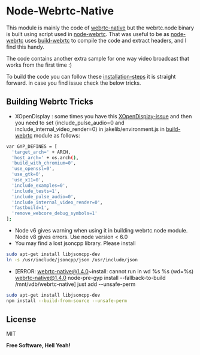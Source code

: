 # Node-Webrtc-Native

This module is mainly the code of [webrtc-native] but the webrtc.node binary is built using script used in [node-webrtc]. That was useful to be as [node-webrtc] uses [build-webrtc] to compile the code and extract headers, and I find this handy.

The code contains another extra sample for one way video broadcast that works from the first time :)

To build the code you can follow these [installation-steps] it is straight forward. in case you find issue check the below tricks.

## Building Webrtc Tricks
 -  XOpenDisplay : some times you have this [XOpenDisplay-issue] and then you need to set (include_pulse_audio=0 and include_internal_video_render=0) in jakelib/environment.js in [build-webrtc] module as follows:
```sh
var GYP_DEFINES = [
  'target_arch=' + ARCH,
  'host_arch=' + os.arch(),
  'build_with_chromium=0',
  'use_openssl=0',
  'use_gtk=0',
  'use_x11=0',
  'include_examples=0',
  'include_tests=1',  
  'include_pulse_audio=0',
  'include_internal_video_render=0',
  'fastbuild=1',
  'remove_webcore_debug_symbols=1'
];
```

 - Node v6 gives warning when using it in building webrtc.node module. Node v8 gives errors. Use node version < 6.0
 - You may find a lost jsoncpp library. Please install
 ```sh
sudo apt-get install libjsoncpp-dev
ln -s /usr/include/jsoncpp/json /usr/include/json
 ```
 - [ERROR: webrtc-native@1.4.0~install: cannot run in wd %s %s (wd=%s) webrtc-native@1.4.0 node-pre-gyp install     --fallback-to-build /mnt/vdb/webrtc-native] just add --unsafe-perm 
 ```sh
sudo apt-get install libjsoncpp-dev
npm install --build-from-source --unsafe-perm
 ```

License
----

MIT


**Free Software, Hell Yeah!**

[//]: # (These are reference links used in the body of this note and get stripped out when the markdown processor does its job. There is no need to format nicely because it shouldn't be seen. Thanks SO - http://stackoverflow.com/questions/4823468/store-comments-in-markdown-syntax)
   [XOpenDisplay-issue]: <https://github.com/js-platform/node-webrtc/issues/281> 
   [installation-steps]: <https://github.com/js-platform/node-webrtc/wiki/Building>
   [build-webrtc]: <https://github.com/markandrus/build-webrtc>
   [webrtc-native]: <https://github.com/vmolsa/webrtc-native>
   [node-webrtc]: <https://github.com/js-platform/node-webrtc>
   
